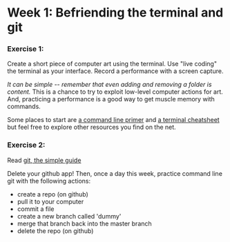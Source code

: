 # Week 1: Befriending the terminal and git

### Exercise 1:

Create a short piece of computer art using the terminal. Use "live coding" the terminal as your interface. Record a performance with a screen capture.

*It can be simple -- remember that even adding and removing a folder is content.* This is a chance to try to exploit low-level computer actions for art. And, practicing a performance is a good way to get muscle memory with commands.

Some places to start are [a command line primer](http://lifehacker.com/5633909/who-needs-a-mouse-learn-to-use-the-command-line-for-almost-anything) and [a terminal cheatsheet](https://github.com/0nn0/terminal-mac-cheatsheet/wiki/Terminal-Cheatsheet-for-Mac-%28-basics-%29) but feel free to explore other resources you find on the net.




### Exercise 2:

Read [git, the simple guide](http://rogerdudler.github.io/git-guide/)

Delete your github app! Then, once a day this week, practice command line git with the following actions:

- create a repo (on github)
- pull it to your computer
- commit a file
- create a new branch called 'dummy'
- merge that branch back into the master branch
- delete the repo (on github)


